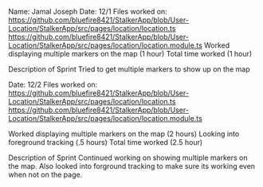 Name: Jamal Joseph
 Date: 12/1
 Files worked on:
 https://github.com/bluefire8421/StalkerApp/blob/User-Location/StalkerApp/src/pages/location/location.ts
 https://github.com/bluefire8421/StalkerApp/blob/User-Location/StalkerApp/src/pages/location/location.module.ts
Worked displaying multiple markers on the map (1 hour)
 Total time worked (1 hour)
 
 Description of Sprint
Tried to get multiple markers to show up on the map

 Date: 12/2
 Files worked on:
 https://github.com/bluefire8421/StalkerApp/blob/User-Location/StalkerApp/src/pages/location/location.ts
 https://github.com/bluefire8421/StalkerApp/blob/User-Location/StalkerApp/src/pages/location/location.module.ts
 
Worked displaying multiple markers on the map (2 hours)
Looking into foreground tracking (.5 hours)
 Total time worked (2.5 hour)
 
 Description of Sprint
Continued working on showing multiple markers on the map.
Also looked into forground tracking to make sure its working even when not on the page.

